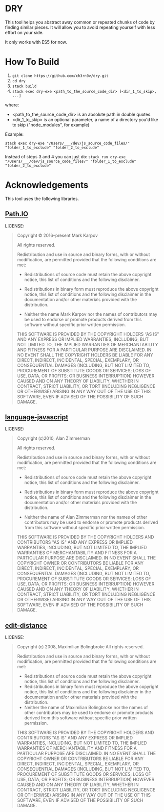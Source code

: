 # DRY

This tool helps you abstract away common or repeated chunks of code by finding similar pieces.
It will allow you to avoid repeating yourself with less effort on your side.

It only works with ES5 for now.

# How To Build

1. `git clone https://github.com/ch3rn0v/dry.git`
2. `cd dry`
3. `stack build`
4. `stack exec dry-exe <path_to_the_source_code_dir> [<dir_1_to_skip>, ...]`

where:

- <path_to_the_source_code_dir> is an absolute path in double quotes
- <dir_1_to_skip> is an optional parameter, a name of a directory you'd like to skip ("node_modules", for example)

Example:

`stack exec dry-exe "/Users/___/dev/js_source_code_files/" "folder_1_to_exclude" "folder_2_to_exclude"`

Instead of steps 3 and 4 you can just do:
`stack run dry-exe "/Users/___/dev/js_source_code_files/" "folder_1_to_exclude" "folder_2_to_exclude"`

# Acknowledgements

This tool uses the following libraries.

## [Path.IO](https://github.com/mrkkrp/path-io)

LICENSE:

> Copyright © 2016–present Mark Karpov
>
> All rights reserved.
>
> Redistribution and use in source and binary forms, with or without modification, are permitted provided that the following conditions are met:
>
> - Redistributions of source code must retain the above copyright notice, this list of conditions and the following disclaimer.
>
> - Redistributions in binary form must reproduce the above copyright notice, this list of conditions and the following disclaimer in the documentation and/or other materials provided with the distribution.
>
> - Neither the name Mark Karpov nor the names of contributors may be used to endorse or promote products derived from this software without specific prior written permission.
>
> THIS SOFTWARE IS PROVIDED BY THE COPYRIGHT HOLDERS “AS IS” AND ANY EXPRESS OR IMPLIED WARRANTIES, INCLUDING, BUT NOT LIMITED TO, THE IMPLIED WARRANTIES OF MERCHANTABILITY AND FITNESS FOR A PARTICULAR PURPOSE ARE DISCLAIMED. IN NO EVENT SHALL THE COPYRIGHT HOLDERS BE LIABLE FOR ANY DIRECT, INDIRECT, INCIDENTAL, SPECIAL, EXEMPLARY, OR CONSEQUENTIAL DAMAGES (INCLUDING, BUT NOT LIMITED TO, PROCUREMENT OF SUBSTITUTE GOODS OR SERVICES; LOSS OF USE, DATA, OR PROFITS; OR BUSINESS INTERRUPTION) HOWEVER CAUSED AND ON ANY THEORY OF LIABILITY, WHETHER IN CONTRACT, STRICT LIABILITY, OR TORT (INCLUDING NEGLIGENCE OR OTHERWISE) ARISING IN ANY WAY OUT OF THE USE OF THIS SOFTWARE, EVEN IF ADVISED OF THE POSSIBILITY OF SUCH DAMAGE.

## [language-javascript](https://github.com/erikd/language-javascript)

LICENSE:

> Copyright (c)2010, Alan Zimmerman
>
> All rights reserved.
>
> Redistribution and use in source and binary forms, with or without
> modification, are permitted provided that the following conditions are met:
>
> - Redistributions of source code must retain the above copyright
>   notice, this list of conditions and the following disclaimer.
>
> - Redistributions in binary form must reproduce the above
>   copyright notice, this list of conditions and the following
>   disclaimer in the documentation and/or other materials provided
>   with the distribution.
>
> - Neither the name of Alan Zimmerman nor the names of other
>   contributors may be used to endorse or promote products derived
>   from this software without specific prior written permission.
>
> THIS SOFTWARE IS PROVIDED BY THE COPYRIGHT HOLDERS AND CONTRIBUTORS
> "AS IS" AND ANY EXPRESS OR IMPLIED WARRANTIES, INCLUDING, BUT NOT
> LIMITED TO, THE IMPLIED WARRANTIES OF MERCHANTABILITY AND FITNESS FOR
> A PARTICULAR PURPOSE ARE DISCLAIMED. IN NO EVENT SHALL THE COPYRIGHT
> OWNER OR CONTRIBUTORS BE LIABLE FOR ANY DIRECT, INDIRECT, INCIDENTAL,
> SPECIAL, EXEMPLARY, OR CONSEQUENTIAL DAMAGES (INCLUDING, BUT NOT
> LIMITED TO, PROCUREMENT OF SUBSTITUTE GOODS OR SERVICES; LOSS OF USE,
> DATA, OR PROFITS; OR BUSINESS INTERRUPTION) HOWEVER CAUSED AND ON ANY
> THEORY OF LIABILITY, WHETHER IN CONTRACT, STRICT LIABILITY, OR TORT
> (INCLUDING NEGLIGENCE OR OTHERWISE) ARISING IN ANY WAY OUT OF THE USE
> OF THIS SOFTWARE, EVEN IF ADVISED OF THE POSSIBILITY OF SUCH DAMAGE.

## [edit-distance](https://github.com/batterseapower/edit-distance)

LICENSE:

> Copyright (c) 2008, Maximilian Bolingbroke
> All rights reserved.
>
> Redistribution and use in source and binary forms, with or without modification, are permitted
> provided that the following conditions are met:
>
> - Redistributions of source code must retain the above copyright notice, this list of
>   conditions and the following disclaimer.
> - Redistributions in binary form must reproduce the above copyright notice, this list of
>   conditions and the following disclaimer in the documentation and/or other materials
>   provided with the distribution.
> - Neither the name of Maximilian Bolingbroke nor the names of other contributors may be used to
>   endorse or promote products derived from this software without specific prior written permission.
>
> THIS SOFTWARE IS PROVIDED BY THE COPYRIGHT HOLDERS AND CONTRIBUTORS "AS IS" AND ANY EXPRESS OR
> IMPLIED WARRANTIES, INCLUDING, BUT NOT LIMITED TO, THE IMPLIED WARRANTIES OF MERCHANTABILITY AND
> FITNESS FOR A PARTICULAR PURPOSE ARE DISCLAIMED. IN NO EVENT SHALL THE COPYRIGHT OWNER OR
> CONTRIBUTORS BE LIABLE FOR ANY DIRECT, INDIRECT, INCIDENTAL, SPECIAL, EXEMPLARY, OR CONSEQUENTIAL
> DAMAGES (INCLUDING, BUT NOT LIMITED TO, PROCUREMENT OF SUBSTITUTE GOODS OR SERVICES; LOSS OF USE,
> DATA, OR PROFITS; OR BUSINESS INTERRUPTION) HOWEVER CAUSED AND ON ANY THEORY OF LIABILITY, WHETHER
> IN CONTRACT, STRICT LIABILITY, OR TORT (INCLUDING NEGLIGENCE OR OTHERWISE) ARISING IN ANY WAY OUT
> OF THE USE OF THIS SOFTWARE, EVEN IF ADVISED OF THE POSSIBILITY OF SUCH DAMAGE.
